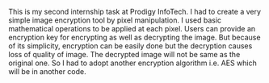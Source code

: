 This is my second internship task at Prodigy InfoTech. I had to create a very simple image encryption tool by pixel manipulation. I used basic mathematical operations to be applied at each pixel. Users can provide an encryption key for encrypting as well as decrypting the image.
But because of its simplicity, encryption can be easily done but the decryption causes loss of quality of image. The decrypted image will not be same as the original one. So I had to adopt another encryption algorithm i.e. AES which will be in another code.
